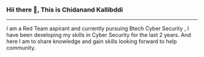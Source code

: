 ### Hii there 👋, This is Chidanand Kallibddi

________________________________________________________________________

I am a Red Team aspirant and currently pursuing Btech Cyber Security , I have been developing my skills in Cyber Security for the last 2 years. And here I am to share knowledge and gain skills looking forward to help community.





